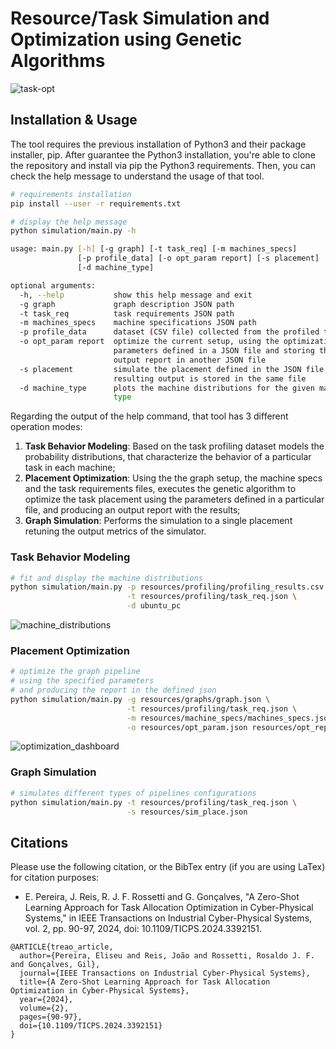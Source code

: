 # Resource/Task Simulation and Optimization using Genetic Algorithms

![task-opt](docs/img/task-opt.gif)

## Installation & Usage

The tool requires the previous installation of Python3 and their package installer, pip.
After guarantee the Python3 installation, you're able to clone the repository and install via pip the Python3 requirements.
Then, you can check the help message to understand the usage of that tool.

```bash
# requirements installation
pip install --user -r requirements.txt

# display the help message
python simulation/main.py -h

usage: main.py [-h] [-g graph] [-t task_req] [-m machines_specs]
               [-p profile_data] [-o opt_param report] [-s placement]
               [-d machine_type]

optional arguments:
  -h, --help           show this help message and exit
  -g graph             graph description JSON path
  -t task_req          task requirements JSON path
  -m machines_specs    machine specifications JSON path
  -p profile_data      dataset (CSV file) collected from the profiled tasks
  -o opt_param report  optimize the current setup, using the optimization
                       parameters defined in a JSON file and storing the
                       output report in another JSON file
  -s placement         simulate the placement defined in the JSON file, the
                       resulting output is stored in the same file
  -d machine_type      plots the machine distributions for the given machine
                       type
```

Regarding the output of the help command, that tool has 3 different operation modes:
1. **Task Behavior Modeling**: Based on the task profiling dataset models the probability distributions, that 
characterize the behavior of a particular task in each machine;
2. **Placement Optimization**: Using the the graph setup, the machine specs and the task requirements files, 
executes the genetic algorithm to optimize the task placement using the parameters defined in a particular file, 
and producing an output report with the results;
3. **Graph Simulation**: Performs the simulation to a single placement retuning the output metrics 
of the simulator.

### Task Behavior Modeling

```bash
# fit and display the machine distributions
python simulation/main.py -p resources/profiling/profiling_results.csv \
                          -t resources/profiling/task_req.json \
                          -d ubuntu_pc
```

![machine_distributions](docs/img/machine_distributions.png)

### Placement Optimization

```bash
# optimize the graph pipeline
# using the specified parameters
# and producing the report in the defined json
python simulation/main.py -g resources/graphs/graph.json \
                          -t resources/profiling/task_req.json \
                          -m resources/machine_specs/machines_specs.json \
                          -o resources/opt_param.json resources/opt_report.json
```

![optimization_dashboard](docs/img/opt_dashboard.png)

### Graph Simulation

```bash
# simulates different types of pipelines configurations
python simulation/main.py -t resources/profiling/task_req.json \
                          -s resources/sim_place.json
```

## Citations

Please use the following citation, or the BibTex entry (if you are using LaTex) for citation purposes:

- E. Pereira, J. Reis, R. J. F. Rossetti and G. Gonçalves, "A Zero-Shot Learning Approach for Task Allocation Optimization in Cyber-Physical Systems," in IEEE Transactions on Industrial Cyber-Physical Systems, vol. 2, pp. 90-97, 2024, doi: 10.1109/TICPS.2024.3392151.

```
@ARTICLE{treao_article,
  author={Pereira, Eliseu and Reis, João and Rossetti, Rosaldo J. F. and Gonçalves, Gil},
  journal={IEEE Transactions on Industrial Cyber-Physical Systems}, 
  title={A Zero-Shot Learning Approach for Task Allocation Optimization in Cyber-Physical Systems}, 
  year={2024},
  volume={2},
  pages={90-97},
  doi={10.1109/TICPS.2024.3392151}
}
```
